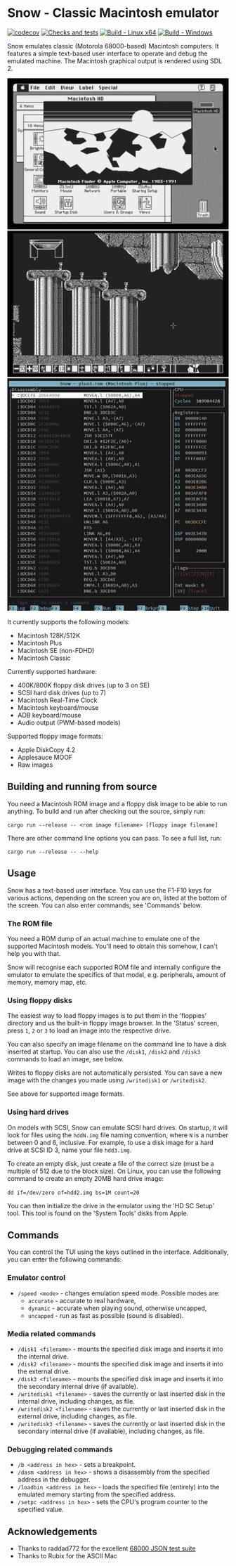 # Snow - Classic Macintosh emulator

[![codecov](https://codecov.io/github/twvd/snow/graph/badge.svg?token=QRQ95QB915)](https://codecov.io/github/twvd/snow) [![Checks and tests](https://github.com/twvd/snow/actions/workflows/tests.yml/badge.svg)](https://github.com/twvd/snow/actions/workflows/tests.yml) [![Build - Linux x64](https://github.com/twvd/snow/actions/workflows/build_linux.yml/badge.svg)](https://github.com/twvd/snow/actions/workflows/build_linux.yml) [![Build - Windows](https://github.com/twvd/snow/actions/workflows/build_windows.yml/badge.svg)](https://github.com/twvd/snow/actions/workflows/build_windows.yml)

Snow emulates classic (Motorola 68000-based) Macintosh computers. It features a simple text-based user interface
to operate and debug the emulated machine. The Macintosh graphical output is rendered using SDL 2.

![System 7 Finder](docs/images/system7.png)
![Lemmings](docs/images/lemmings.png)
![TUI debugger](docs/images/debugger.png)

It currently supports the following models:
 * Macintosh 128K/512K
 * Macintosh Plus
 * Macintosh SE (non-FDHD)
 * Macintosh Classic

Currently supported hardware:
 * 400K/800K floppy disk drives (up to 3 on SE)
 * SCSI hard disk drives (up to 7)
 * Macintosh Real-Time Clock
 * Macintosh keyboard/mouse
 * ADB keyboard/mouse
 * Audio output (PWM-based models)

Supported floppy image formats:
 * Apple DiskCopy 4.2
 * Applesauce MOOF
 * Raw images

## Building and running from source

You need a Macintosh ROM image and a floppy disk image to be able to run anything.
To build and run after checking out the source, simply run:

```
cargo run --release -- <rom image filename> [floppy image filename]
```

There are other command line options you can pass. To see a full list, run:

```
cargo run --release -- --help
```

## Usage

Snow has a text-based user interface. You can use the F1-F10 keys for various actions, depending on the screen you are on,
listed at the bottom of the screen. You can also enter commands; see 'Commands' below.

### The ROM file

You need a ROM dump of an actual machine to emulate one of the supported Macintosh models. You'll need to obtain this somehow,
I can't help you with that.

Snow will recognise each supported ROM file and internally configure the emulator to emulate the specifics of that model, e.g.
peripherals, amount of memory, memory map, etc.

### Using floppy disks

The easiest way to load floppy images is to put them in the 'floppies' directory and us the built-in floppy image browser.
In the 'Status' screen, press `1`, `2` or `3` to load an image into the respective drive.

You can also specify an image filename on the command line to have a disk inserted at startup. You can also use the
`/disk1`, `/disk2` and `/disk3` commands to load an image, see below.

Writes to floppy disks are not automatically persisted. You can save a new image with the changes you made using `/writedisk1`
or `/writedisk2`.

See above for supported image formats.

### Using hard drives

On models with SCSI, Snow can emulate SCSI hard drives. On startup, it will look for files using the `hddN.img` file naming
convention, where `N` is a number between 0 and 6, inclusive. For example, to use a disk image for a hard drive at SCSI ID 3,
name your file `hdd3.img`.

To create an empty disk, just create a file of the correct size (must be a multiple of 512 due to the block size). On Linux, you
can use the following command to create an empty 20MB hard drive image:

`dd if=/dev/zero of=hdd2.img bs=1M count=20`

You can then initialize the drive in the emulator using the 'HD SC Setup' tool. This tool is found on the 'System Tools' disks
from Apple.

## Commands

You can control the TUI using the keys outlined in the interface.
Additionally, you can enter the following commands: 

### Emulator control
 * `/speed <mode>` - changes emulation speed mode. Possible modes are:
   * `accurate` - accurate to real hardware,
   * `dynamic` - accurate when playing sound, otherwise uncapped,
   * `uncapped` - run as fast as possible (sound is disabled).

### Media related commands
 * `/disk1 <filename>` - mounts the specified disk image and inserts it into the internal drive.
 * `/disk2 <filename>` - mounts the specified disk image and inserts it into the external drive.
 * `/disk3 <filename>` - mounts the specified disk image and inserts it into the secondary internal drive (if available).
 * `/writedisk1 <filename>` - saves the currently or last inserted disk in the internal drive, including changes, as file.
 * `/writedisk2 <filename>` - saves the currently or last inserted disk in the external drive, including changes, as file.
 * `/writedisk3 <filename>` - saves the currently or last inserted disk in the secondary internal drive (if available), including changes, as file.

### Debugging related commands
 * `/b <address in hex>` - sets a breakpoint.
 * `/dasm <address in hex>` - shows a disassembly from the specified address in the debugger.
 * `/loadbin <address in hex>` - loads the specified file (entirely) into the emulated memory starting from the specified address.
 * `/setpc <address in hex>` - sets the CPU's program counter to the specified value.

## Acknowledgements
 * Thanks to raddad772 for the excellent [68000 JSON test suite](https://github.com/SingleStepTests/m68000)
 * Thanks to Rubix for the ASCII Mac

